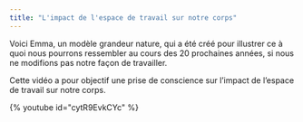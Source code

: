 ```yaml
---
title: "L'impact de l'espace de travail sur notre corps"
---
```


Voici Emma, un modèle grandeur nature, qui a été créé pour illustrer ce à quoi nous pourrons ressembler au cours des 20 prochaines années, si nous ne modifions pas notre façon de travailler.

Cette vidéo a pour objectif une prise de conscience sur l’impact de l’espace de travail sur notre corps.

{% youtube id="cytR9EvkCYc" %}
